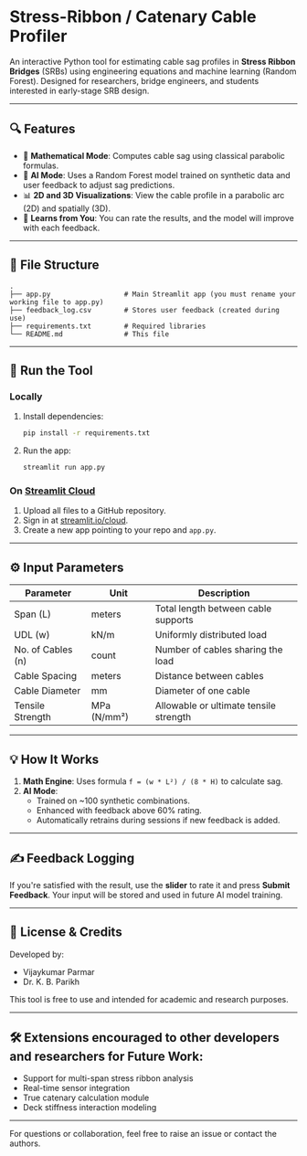 
# Stress-Ribbon / Catenary Cable Profiler

An interactive Python tool for estimating cable sag profiles in **Stress Ribbon Bridges** (SRBs) using engineering equations and machine learning (Random Forest). Designed for researchers, bridge engineers, and students interested in early-stage SRB design.

---

## 🔍 Features

- 📐 **Mathematical Mode**: Computes cable sag using classical parabolic formulas.
- 🤖 **AI Mode**: Uses a Random Forest model trained on synthetic data and user feedback to adjust sag predictions.
- 📊 **2D and 3D Visualizations**: View the cable profile in a parabolic arc (2D) and spatially (3D).
- 🧠 **Learns from You**: You can rate the results, and the model will improve with each feedback.

---

## 📁 File Structure

```
.
├── app.py                  # Main Streamlit app (you must rename your working file to app.py)
├── feedback_log.csv        # Stores user feedback (created during use)
├── requirements.txt        # Required libraries
└── README.md               # This file
```

---

## 🚀 Run the Tool

### Locally
1. Install dependencies:
   ```bash
   pip install -r requirements.txt
   ```
2. Run the app:
   ```bash
   streamlit run app.py
   ```

### On [Streamlit Cloud](https://streamlit.io/cloud)
1. Upload all files to a GitHub repository.
2. Sign in at [streamlit.io/cloud](https://streamlit.io/cloud).
3. Create a new app pointing to your repo and `app.py`.

---

## ⚙️ Input Parameters

| Parameter         | Unit       | Description                                 |
|------------------|------------|---------------------------------------------|
| Span (L)         | meters     | Total length between cable supports         |
| UDL (w)          | kN/m       | Uniformly distributed load                  |
| No. of Cables (n)| count      | Number of cables sharing the load           |
| Cable Spacing    | meters     | Distance between cables                     |
| Cable Diameter   | mm         | Diameter of one cable                       |
| Tensile Strength | MPa (N/mm²)| Allowable or ultimate tensile strength      |

---

## 💡 How It Works

1. **Math Engine**: Uses formula `f = (w * L²) / (8 * H)` to calculate sag.
2. **AI Mode**:
   - Trained on ~100 synthetic combinations.
   - Enhanced with feedback above 60% rating.
   - Automatically retrains during sessions if new feedback is added.

---

## ✍️ Feedback Logging

If you're satisfied with the result, use the **slider** to rate it and press **Submit Feedback**. Your input will be stored and used in future AI model training.

---

## 📜 License & Credits

Developed by:
- Vijaykumar Parmar
- Dr. K. B. Parikh 

This tool is free to use and intended for academic and research purposes.

---

## 🛠 Extensions encouraged to other developers and researchers for Future Work:

- Support for multi-span stress ribbon analysis
- Real-time sensor integration
- True catenary calculation module
- Deck stiffness interaction modeling

---

For questions or collaboration, feel free to raise an issue or contact the authors.
